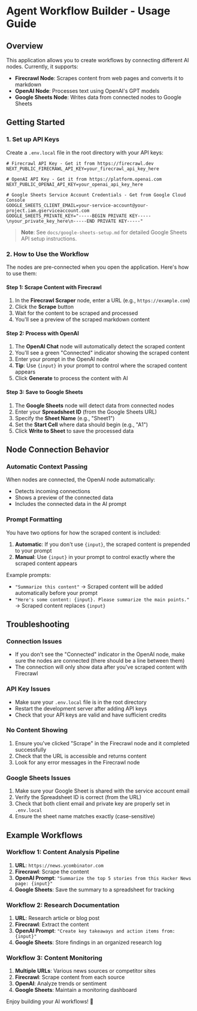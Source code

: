 # Agent Workflow Builder - Usage Guide

## Overview

This application allows you to create workflows by connecting different AI nodes. Currently, it supports:

- **Firecrawl Node**: Scrapes content from web pages and converts it to markdown
- **OpenAI Node**: Processes text using OpenAI's GPT models
- **Google Sheets Node**: Writes data from connected nodes to Google Sheets

## Getting Started

### 1. Set up API Keys

Create a `.env.local` file in the root directory with your API keys:

```env
# Firecrawl API Key - Get it from https://firecrawl.dev
NEXT_PUBLIC_FIRECRAWL_API_KEY=your_firecrawl_api_key_here

# OpenAI API Key - Get it from https://platform.openai.com
NEXT_PUBLIC_OPENAI_API_KEY=your_openai_api_key_here

# Google Sheets Service Account Credentials - Get from Google Cloud Console
GOOGLE_SHEETS_CLIENT_EMAIL=your-service-account@your-project.iam.gserviceaccount.com
GOOGLE_SHEETS_PRIVATE_KEY="-----BEGIN PRIVATE KEY-----\nyour_private_key_here\n-----END PRIVATE KEY-----"
```

> **Note**: See `docs/google-sheets-setup.md` for detailed Google Sheets API setup instructions.

### 2. How to Use the Workflow

The nodes are pre-connected when you open the application. Here's how to use them:

#### Step 1: Scrape Content with Firecrawl
1. In the **Firecrawl Scraper** node, enter a URL (e.g., `https://example.com`)
2. Click the **Scrape** button
3. Wait for the content to be scraped and processed
4. You'll see a preview of the scraped markdown content

#### Step 2: Process with OpenAI
1. The **OpenAI Chat** node will automatically detect the scraped content
2. You'll see a green "Connected" indicator showing the scraped content
3. Enter your prompt in the OpenAI node
4. **Tip**: Use `{input}` in your prompt to control where the scraped content appears
5. Click **Generate** to process the content with AI

#### Step 3: Save to Google Sheets
1. The **Google Sheets** node will detect data from connected nodes
2. Enter your **Spreadsheet ID** (from the Google Sheets URL)
3. Specify the **Sheet Name** (e.g., "Sheet1")
4. Set the **Start Cell** where data should begin (e.g., "A1")
5. Click **Write to Sheet** to save the processed data

## Node Connection Behavior

### Automatic Context Passing
When nodes are connected, the OpenAI node automatically:
- Detects incoming connections
- Shows a preview of the connected data
- Includes the connected data in the AI prompt

### Prompt Formatting
You have two options for how the scraped content is included:

1. **Automatic**: If you don't use `{input}`, the scraped content is prepended to your prompt
2. **Manual**: Use `{input}` in your prompt to control exactly where the scraped content appears

Example prompts:
- `"Summarize this content"` → Scraped content will be added automatically before your prompt
- `"Here's some content: {input}. Please summarize the main points."` → Scraped content replaces `{input}`

## Troubleshooting

### Connection Issues
- If you don't see the "Connected" indicator in the OpenAI node, make sure the nodes are connected (there should be a line between them)
- The connection will only show data after you've scraped content with Firecrawl

### API Key Issues
- Make sure your `.env.local` file is in the root directory
- Restart the development server after adding API keys
- Check that your API keys are valid and have sufficient credits

### No Content Showing
1. Ensure you've clicked "Scrape" in the Firecrawl node and it completed successfully
2. Check that the URL is accessible and returns content
3. Look for any error messages in the Firecrawl node

### Google Sheets Issues
1. Make sure your Google Sheet is shared with the service account email
2. Verify the Spreadsheet ID is correct (from the URL)
3. Check that both client email and private key are properly set in `.env.local`
4. Ensure the sheet name matches exactly (case-sensitive)

## Example Workflows

### Workflow 1: Content Analysis Pipeline
1. **URL**: `https://news.ycombinator.com`
2. **Firecrawl**: Scrape the content
3. **OpenAI Prompt**: `"Summarize the top 5 stories from this Hacker News page: {input}"`
4. **Google Sheets**: Save the summary to a spreadsheet for tracking

### Workflow 2: Research Documentation
1. **URL**: Research article or blog post
2. **Firecrawl**: Extract the content
3. **OpenAI Prompt**: `"Create key takeaways and action items from: {input}"`
4. **Google Sheets**: Store findings in an organized research log

### Workflow 3: Content Monitoring
1. **Multiple URLs**: Various news sources or competitor sites
2. **Firecrawl**: Scrape content from each source
3. **OpenAI**: Analyze trends or sentiment
4. **Google Sheets**: Maintain a monitoring dashboard

Enjoy building your AI workflows! 🚀
